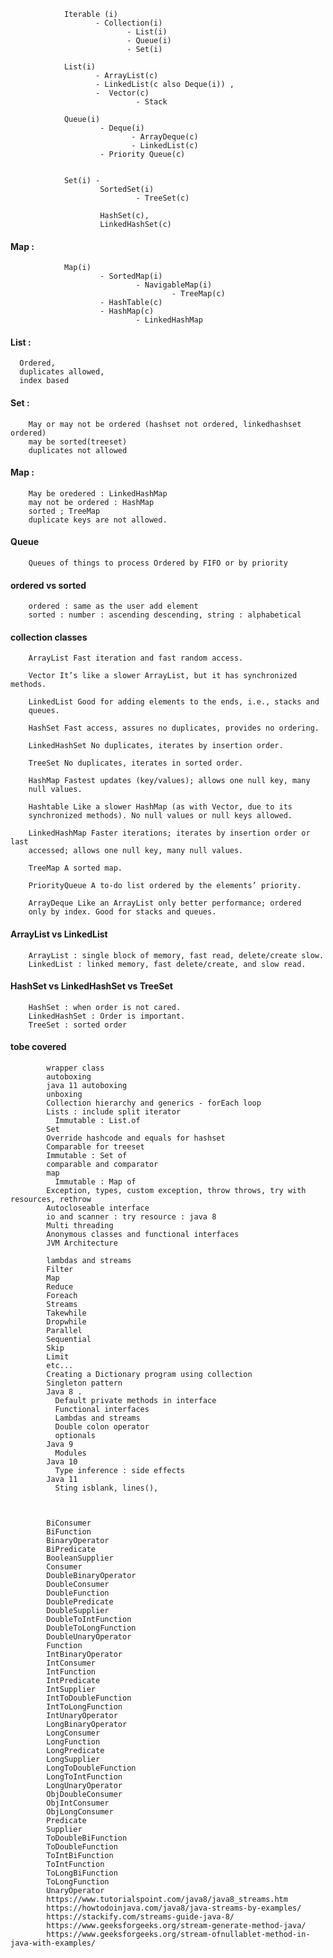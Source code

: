                 Iterable (i)  
                       - Collection(i)
                              - List(i) 
                              - Queue(i) 
                              - Set(i)

                List(i) 
                       - ArrayList(c)
                       - LinkedList(c also Deque(i)) , 
                       -  Vector(c)
                                - Stack

                Queue(i) 
                        - Deque(i)
                               - ArrayDeque(c)
                               - LinkedList(c)
                        - Priority Queue(c)

                                       
                Set(i) - 
                        SortedSet(i)
                                - TreeSet(c)

                        HashSet(c), 
                        LinkedHashSet(c)

#### Map : 

                Map(i) 
                        - SortedMap(i)
                                - NavigableMap(i)
                                        - TreeMap(c)
                        - HashTable(c)
                        - HashMap(c)
                                - LinkedHashMap
        
#### List : 

      Ordered, 
      duplicates allowed, 
      index based


#### Set  :
        
        May or may not be ordered (hashset not ordered, linkedhashset ordered)
        may be sorted(treeset) 
        duplicates not allowed

#### Map : 

        May be oredered : LinkedHashMap
        may not be ordered : HashMap
        sorted ; TreeMap 
        duplicate keys are not allowed.

#### Queue

        Queues of things to process Ordered by FIFO or by priority

#### ordered vs sorted

        ordered : same as the user add element 
        sorted : number : ascending descending, string : alphabetical

#### collection classes


        ArrayList Fast iteration and fast random access.

        Vector It’s like a slower ArrayList, but it has synchronized methods.

        LinkedList Good for adding elements to the ends, i.e., stacks and
        queues.

        HashSet Fast access, assures no duplicates, provides no ordering.

        LinkedHashSet No duplicates, iterates by insertion order.

        TreeSet No duplicates, iterates in sorted order.

        HashMap Fastest updates (key/values); allows one null key, many
        null values.

        Hashtable Like a slower HashMap (as with Vector, due to its
        synchronized methods). No null values or null keys allowed.

        LinkedHashMap Faster iterations; iterates by insertion order or last
        accessed; allows one null key, many null values.

        TreeMap A sorted map.

        PriorityQueue A to-do list ordered by the elements’ priority.

        ArrayDeque Like an ArrayList only better performance; ordered
        only by index. Good for stacks and queues.


#### ArrayList vs LinkedList

        ArrayList : single block of memory, fast read, delete/create slow.
        LinkedList : linked memory, fast delete/create, and slow read.

#### HashSet vs LinkedHashSet vs TreeSet

        HashSet : when order is not cared. 
        LinkedHashSet : Order is important. 
        TreeSet : sorted order

#### tobe covered

            wrapper class
            autoboxing
            java 11 autoboxing
            unboxing
            Collection hierarchy and generics - forEach loop
            Lists : include split iterator
              Immutable : List.of
            Set
            Override hashcode and equals for hashset
            Comparable for treeset
            Immutable : Set of
            comparable and comparator
            map
              Immutable : Map of
            Exception, types, custom exception, throw throws, try with resources, rethrow
            Autocloseable interface
            io and scanner : try resource : java 8
            Multi threading
            Anonymous classes and functional interfaces
            JVM Architecture

            lambdas and streams
            Filter
            Map
            Reduce
            Foreach
            Streams
            Takewhile
            Dropwhile
            Parallel
            Sequential
            Skip
            Limit
            etc...
            Creating a Dictionary program using collection
            Singleton pattern
            Java 8 . 
              Default private methods in interface
              Functional interfaces
              Lambdas and streams
              Double colon operator
              optionals
            Java 9
              Modules
            Java 10
              Type inference : side effects
            Java 11
              Sting isblank, lines(), 



            BiConsumer
            BiFunction
            BinaryOperator
            BiPredicate
            BooleanSupplier
            Consumer
            DoubleBinaryOperator
            DoubleConsumer
            DoubleFunction
            DoublePredicate
            DoubleSupplier
            DoubleToIntFunction
            DoubleToLongFunction
            DoubleUnaryOperator
            Function
            IntBinaryOperator
            IntConsumer
            IntFunction
            IntPredicate
            IntSupplier
            IntToDoubleFunction
            IntToLongFunction
            IntUnaryOperator
            LongBinaryOperator
            LongConsumer
            LongFunction
            LongPredicate
            LongSupplier
            LongToDoubleFunction
            LongToIntFunction
            LongUnaryOperator
            ObjDoubleConsumer
            ObjIntConsumer
            ObjLongConsumer
            Predicate
            Supplier
            ToDoubleBiFunction
            ToDoubleFunction
            ToIntBiFunction
            ToIntFunction
            ToLongBiFunction
            ToLongFunction
            UnaryOperator
            https://www.tutorialspoint.com/java8/java8_streams.htm
            https://howtodoinjava.com/java8/java-streams-by-examples/
            https://stackify.com/streams-guide-java-8/
            https://www.geeksforgeeks.org/stream-generate-method-java/
            https://www.geeksforgeeks.org/stream-ofnullablet-method-in-java-with-examples/
